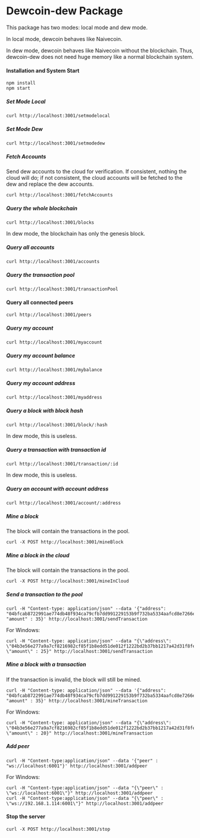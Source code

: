 # Dewcoin-dew Package 

This package has two modes: local mode and dew mode. 

In local mode, dewcoin behaves like Naivecoin.

In dew mode, dewcoin behaves like Naivecoin without the blockchain. Thus, dewcoin-dew does not need huge memory like a normal blockchain system. 

#### Installation and System Start

```
npm install
npm start
```

##### Set Mode Local
```
curl http://localhost:3001/setmodelocal
```


##### Set Mode Dew
```
curl http://localhost:3001/setmodedew
```


##### Fetch Accounts
Send dew accounts to the cloud for verification. If consistent, nothing the cloud will do; if not consistent, the cloud accounts will be fetched to the dew and replace the dew accounts.
```
curl http://localhost:3001/fetchAccounts
```


##### Query the whole blockchain
```
curl http://localhost:3001/blocks
```
In dew mode, the blockchain has only the genesis block.


##### Query all accounts

```
curl http://localhost:3001/accounts
```

##### Query the transaction pool
```
curl http://localhost:3001/transactionPool
```


#### Query all connected peers
```
curl http://localhost:3001/peers
```


##### Query my account

```
curl http://localhost:3001/myaccount
```

##### Query my account balance
```
curl http://localhost:3001/mybalance
```


##### Query my account address

```
curl http://localhost:3001/myaddress
```



##### Query a block with block hash

```
curl http://localhost:3001/block/:hash
```
In dew mode, this is useless.



##### Query a transaction with transaction id

```
curl http://localhost:3001/transaction/:id
```
In dew mode, this is useless.


##### Query an account with account address

```
curl http://localhost:3001/account/:address
```

##### Mine a block
The block will contain the transactions in the pool.
```
curl -X POST http://localhost:3001/mineBlock
``` 

##### Mine a block in the cloud
The block will contain the transactions in the pool.
```
curl -X POST http://localhost:3001/mineInCloud
``` 

##### Send a transaction to the pool
```
curl -H "Content-type: application/json" --data '{"address": "04bfcab8722991ae774db48f934ca79cfb7dd991229153b9f732ba5334aafcd8e7266e47076996b55a14bf9913ee3145ce0cfc1372ada8ada74bd287450313534b", "amount" : 35}' http://localhost:3001/sendTransaction
```
For Windows:
```
curl -H "Content-type: application/json" --data "{\"address\": \"04b3e56e277a9a7cf8216982cf85f1b8edd51de012f1222bd2b37bb1217a42d31f8feda18be34aa09a759d2a70c5d6d0cc6cdd67e4e8c1761beb27e680bddd89b6\", \"amount\" : 25}" http://localhost:3001/sendTransaction
```

##### Mine a block with a transaction
If the transaction is invalid, the block will still be mined.
```
curl -H "Content-type: application/json" --data '{"address": "04bfcab8722991ae774db48f934ca79cfb7dd991229153b9f732ba5334aafcd8e7266e47076996b55a14bf9913ee3145ce0cfc1372ada8ada74bd287450313534b", "amount" : 35}' http://localhost:3001/mineTransaction
```
For Windows:
```
curl -H "Content-type: application/json" --data "{\"address\": \"04b3e56e277a9a7cf8216982cf85f1b8edd51de012f1222bd2b37bb1217a42d31f8feda18be34aa09a759d2a70c5d6d0cc6cdd67e4e8c1761beb27e680bddd89b6\", \"amount\" : 20}" http://localhost:3001/mineTransaction
```

##### Add peer
```
curl -H "Content-type:application/json" --data '{"peer" : "ws://localhost:6001"}' http://localhost:3001/addpeer
```
For Windows:
```
curl -H "Content-type:application/json" --data "{\"peer\" : \"ws://localhost:6001\"}" http://localhost:3001/addpeer
curl -H "Content-type:application/json" --data "{\"peer\" : \"ws://192.168.1.114:6001\"}" http://localhost:3001/addpeer
```

#### Stop the server
```
curl -X POST http://localhost:3001/stop
```
